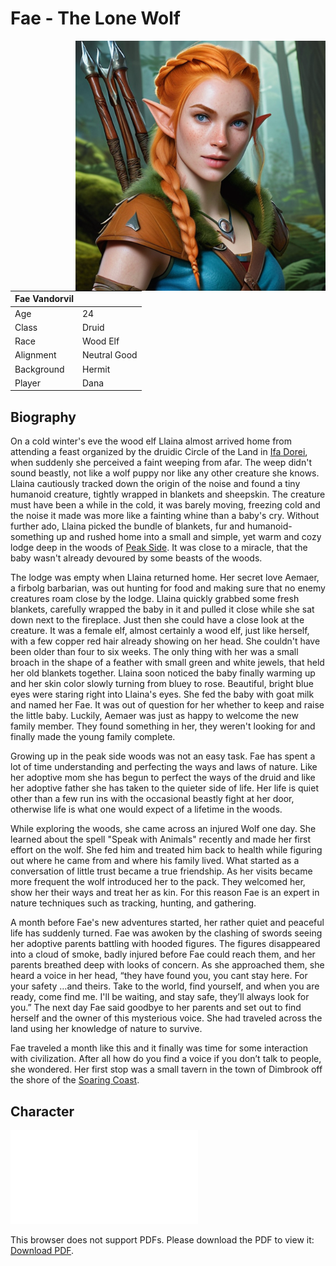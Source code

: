 # Fae - The Lone Wolf

<img src="images/Fae_profile.png" style="float: right;" alt="Fae" width="400"/>

| Fae Vandorvil |               |
|---------------|---------------|
| Age           | 24            |
| Class         | Druid         |
| Race          | Wood Elf      |
| Alignment     | Neutral Good  |
| Background    | Hermit        |
| Player        | Dana          |

## Biography

On a cold winter's eve the wood elf Llaina almost arrived home from attending a feast organized by the druidic Circle of the Land in [Ifa Dorei](../../Alathis/index.md#ifa-dorei), when suddenly she
perceived a faint weeping from afar. The weep didn't sound beastly, not like a wolf puppy nor like any other creature she knows. Llaina cautiously tracked down the origin of the noise and found a tiny
humanoid creature, tightly wrapped in blankets and sheepskin. The creature must have been a while in the cold, it was barely moving, freezing cold and the noise it made was more like a fainting whine
than a baby's cry. Without further ado, Llaina picked the bundle of blankets, fur and humanoid-something up and rushed home into a small and simple, yet warm and cozy lodge deep in the woods of [Peak
Side](../../Alathis/index.md#the-peak-side-woods). It was close to a miracle, that the baby wasn't already devoured by some beasts of the woods.

The lodge was empty when Llaina returned home. Her secret love Aemaer, a firbolg barbarian, was out hunting for food and making sure that no enemy creatures roam close by the lodge. Llaina quickly
grabbed some fresh blankets, carefully wrapped the baby in it and pulled it close while she sat down next to the fireplace. Just then she could have a close look at the creature. It was a female elf,
almost certainly a wood elf, just like herself, with a few copper red hair already showing on her head. She couldn't have been older than four to six weeks. The only thing with her was a small broach
in the shape of a feather with small green and white jewels, that held her old blankets together. Llaina soon noticed the baby finally warming up and her skin color slowly turning from bluey to rose.
Beautiful, bright blue eyes were staring right into Llaina's eyes. She fed the baby with goat milk and named her Fae. It was out of question for her whether to keep and raise the little baby. Luckily,
Aemaer was just as happy to welcome the new family member. They found something in her, they weren't looking for and finally made the young family complete.

Growing up in the peak side woods was not an easy task. Fae has spent a lot of time understanding and perfecting the ways and laws of nature. Like her adoptive mom she has begun to perfect the ways of
the druid and like her adoptive father she has taken to the quieter side of life. Her life is quiet other than a few run ins with the occasional beastly fight at her door, otherwise life is what one
would expect of a lifetime in the woods.

While exploring the woods, she came across an injured Wolf one day. She learned about the spell "Speak with Animals" recently and made her first effort on the wolf. She fed him and treated him back to
health while figuring out where he came from and where his family lived. What started as a conversation of little trust became a true friendship. As her visits became more frequent the wolf introduced
her to the pack. They welcomed her, show her their ways and treat her as kin. For this reason Fae is an expert in nature techniques such as tracking, hunting, and gathering.

A month before Fae's new adventures started, her rather quiet and peaceful life has suddenly turned. Fae was awoken by the clashing of swords seeing her adoptive parents battling with hooded figures.
The figures disappeared into a cloud of smoke, badly injured before Fae could reach them, and her parents breathed deep with looks of concern. As she approached them, she heard a voice in her head,
“they have found you, you cant stay here. For your safety …and theirs. Take to the world, find yourself, and when you are ready, come find me. I'll be waiting, and stay safe, they’ll always look for
you.” The next day Fae said goodbye to her parents and set out to find herself and the owner of this mysterious voice. She had traveled across the land using her knowledge of nature to survive.

Fae traveled a month like this and it finally was time for some interaction with civilization. After all how do you find a voice if you don’t talk to people, she wondered. Her first stop was a small
tavern in the town of Dimbrook off the shore of the [Soaring Coast](../../Alathis/index.md#soaring-coast).

## Character

<object data="Fae_CharacterSheet.pdf" type="application/pdf" width="816px" height="1024x"> <embed src="Fae_CharacterSheet.pdf"> <p>This browser does not support PDFs. Please download the PDF to view
    it: <a href="Fae_CharacterSheet.pdf">Download PDF</a>.</p> </embed> </object>
